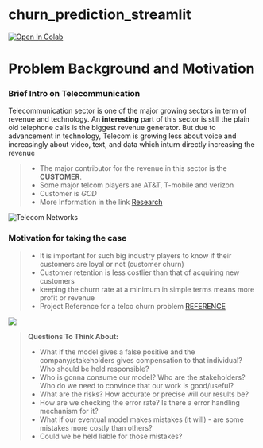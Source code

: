 # churn_prediction_streamlit

<a target="_blank" href="https://colab.research.google.com/github/Bhyrav17/churn_prediction_streamlit/blob/main/Telcom_churn%20prediction%20using%20streamlit.ipynb">
  <img src="https://colab.research.google.com/assets/colab-badge.svg" alt="Open In Colab"/>
</a>

# Problem Background and Motivation

### Brief Intro on Telecommunication 
 Telecommunication sector is one of the major growing sectors in term of revenue and technology. An **interesting** part of this sector is still the plain old telephone calls is the biggest revenue generator.  But due to advancement in technology, Telecom is growing less about voice and increasingly about video, text, and data which inturn directly increasing the revenue
 
>* The major contributor for the revenue in this sector is the **CUSTOMER**. 
>* Some major telcom players are AT&T, T-mobile and verizon
>* Customer is *GOD*
>* More Information in the link [Research](https://www.investopedia.com/ask/answers/070815/what-telecommunications-sector.asp)


<img src="http://www.allaccesstelecom.com/wp-content/uploads/2019/12/Telecom-Networks-small-848x300.jpg" alt="Telecom Networks" />
  

### Motivation for taking the case

>* It is important for such big industry players to know if their customers are loyal or not (customer churn)
>* Customer retention is less costlier than that of acquiring new customers
>* keeping the churn rate at a minimum in simple terms means more profit or revenue
>* Project Reference for a telco churn problem [REFERENCE](https://towardsdatascience.com/end-to-end-machine-learning-project-telco-customer-churn-90744a8df97d)

<img src="https://skillsireupload.s3.amazonaws.com/upload/photos/2020/05/5twqQmRLzwjfNafls5WA_21_34ff7747f0fbaa5f140904a2c44ffe5a_image.jpg" />


>**Questions To Think About:**
>- What if the model gives a false positive and the company/stakeholders gives compensation to that individual? Who should be held responsible?
>- Who is gonna consume our model?  Who are the stakeholders? Who do we need to convince that our work is good/useful?
>- What are the risks? How accurate or precise will our results be?
>- How are we checking the error rate? Is there a error handling mechanism for it?
>- What if our eventual model makes mistakes (it will) - are some mistakes more costly than others?
>- Could we be held liable for those mistakes?
